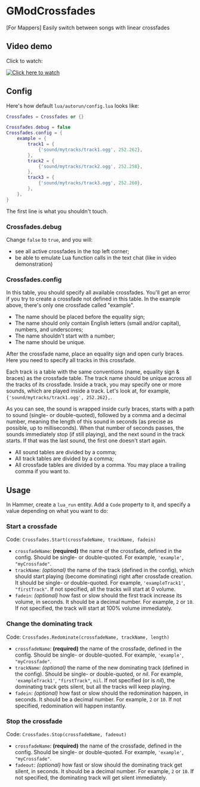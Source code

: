 # GModCrossfades
[For Mappers] Easily switch between songs with linear crossfades

## Video demo
Click to watch:

[![Click here to watch](https://img.youtube.com/vi/2memnhMLox0/0.jpg)](https://www.youtube.com/watch?v=2memnhMLox0)

## Config

Here's how default `lua/autorun/config.lua` looks like:

```lua
Crossfades = Crossfades or {}

Crossfades.debug = false
Crossfades.config = {
	example = {
		track1 = {
			{'sound/mytracks/track1.ogg', 252.262},
		},
		track2 = {
			{'sound/mytracks/track2.ogg', 252.258},
		},
		track3 = {
			{'sound/mytracks/track3.ogg', 252.260},
		},
	},
}
```

The first line is what you shouldn't touch.

### Crossfades.debug
Change `false` to `true`, and you will:
* see all active crossfades in the top left corner;
* be able to emulate Lua function calls in the text chat (like in video demonstration)

### Crossfades.config
In this table, you should specify all available crossfades. You'll get an error if you try to create a crossfade not defined in this table. In the example above, there's only one crossfade called "example".
* The name should be placed before the equality sign;
* The name should only contain English letters (small and/or capital), numbers, and underscores;
* The name shouldn't start with a number;
* The name should be unique.

After the crossfade name, place an equality sign and open curly braces. Here you need to specify all tracks in this crossfade.

Each track is a table with the same conventions (name, equality sign & braces) as the crossfade table. The track name should be unique across all the tracks of its crossfade. Inside a track, you may specify one or more sounds, which are played inside a track. Let's look at, for example, `{'sound/mytracks/track1.ogg', 252.262},`.

As you can see, the sound is wrapped inside curly braces, starts with a path to sound (single- or double-quoted), followed by a comma and a decimal number, meaning the length of this sound in seconds (as precise as possible, up to milliseconds). When that number of seconds passes, the sounds immediately stop (if still playing), and the next sound in the track starts. If that was the last sound, the first one doesn't start again.

* All sound tables are divided by a comma;
* All track tables are divided by a comma;
* All crossfade tables are divided by a comma. You may place a trailing comma if you want to.

## Usage

In Hammer, create a `lua_run` entity. Add a `Code` property to it, and specify a value depending on what you want to do:

### Start a crossfade
Code: `Crossfades.Start(crossfadeName, trackName, fadein)`
* `crossfadeName`: **(required)** the name of the crossfade, defined in the config. Should be single- or double-quoted. For example, `'example'`, `"myCrossfade"`.
* `trackName`: *(optional)* the name of the track (defined in the config), which should start playing (become dominating) right after crossfade creation. It should be single- or double-quoted. For example, `'exampleTrack1'`, `"firstTrack"`. If not specified, all the tracks will start at 0 volume.
* `fadein`: *(optional)* how fast or slow should the first track increase its volume, in seconds. It should be a decimal number. For example, `2` or `10`. If not specified, the track will start at 100% volume immediately.

### Change the dominating track
Code: `Crossfades.Redominate(crossfadeName, trackName, length)`
* `crossfadeName`: **(required)** the name of the crossfade, defined in the config. Should be single- or double-quoted. For example, `'example'`, `"myCrossfade"`.
* `trackName`: *(optional)* the name of the new dominating track (defined in the config). Should be single- or double-quoted, or *nil*. For example, `'exampleTrack1'`, `"firstTrack"`, `nil`. If not specified (or is *nil*), the dominating track gets silent, but all the tracks will keep playing.
* `fadein`: *(optional)* how fast or slow should the redomination happen, in seconds. It should be a decimal number. For example, `2` or `10`. If not specified, redomination will happen instantly.

### Stop the crossfade
Code: `Crossfades.Stop(crossfadeName, fadeout)`
* `crossfadeName`: **(required)** the name of the crossfade, defined in the config. Should be single- or double-quoted. For example, `'example'`, `"myCrossfade"`.
* `fadeout`: *(optional)* how fast or slow should the dominating track get silent, in seconds. It should be a decimal number. For example, `2` or `10`. If not specified, the dominating track will get silent immediately.